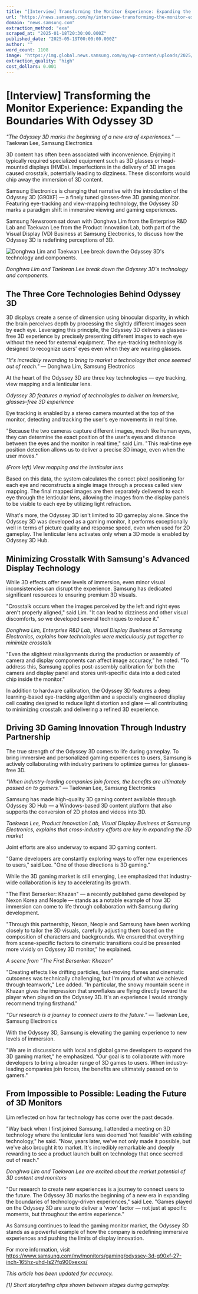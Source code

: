 ```yaml
---
title: "[Interview] Transforming the Monitor Experience: Expanding the Boundaries With Odyssey 3D"
url: "https://news.samsung.com/my/interview-transforming-the-monitor-experience-expanding-the-boundaries-with-odyssey-3d"
domain: "news.samsung.com"
extraction_method: "exa"
scraped_at: "2025-01-18T20:30:00.000Z"
published_date: "2025-05-19T00:00:00.000Z"
author: ""
word_count: 1108
image: "https://img.global.news.samsung.com/my/wp-content/uploads/2025/05/Samsung-TVs-and-Displays-Odyssey-3D-3D-Displays-Odyssey-3D-Developers-Interview_Thumb1000F.jpg"
extraction_quality: "high"
cost_dollars: 0.001
---
```


# [Interview] Transforming the Monitor Experience: Expanding the Boundaries With Odyssey 3D

*"The Odyssey 3D marks the beginning of a new era of experiences."*
— Taekwan Lee, Samsung Electronics

3D content has often been associated with inconvenience. Enjoying it typically required specialized equipment such as 3D glasses or head-mounted displays (HMDs). Imperfections in the delivery of 3D images caused crosstalk, potentially leading to dizziness. These discomforts would chip away the immersion of 3D content.

Samsung Electronics is changing that narrative with the introduction of the Odyssey 3D (G90XF) — a finely tuned glasses-free 3D gaming monitor. Featuring eye-tracking and view-mapping technology, the Odyssey 3D marks a paradigm shift in immersive viewing and gaming experiences.

Samsung Newsroom sat down with Donghwa Lim from the Enterprise R&D Lab and Taekwan Lee from the Product Innovation Lab, both part of the Visual Display (VD) Business at Samsung Electronics, to discuss how the Odyssey 3D is redefining perceptions of 3D.

![Donghwa Lim and Taekwan Lee break down the Odyssey 3D's technology and components.](https://img.global.news.samsung.com/my/wp-content/uploads/2025/05/Samsung-TVs-and-Displays-Odyssey-3D-3D-Displays-Odyssey-3D-Developers-Interview_Thumb1000F.jpg)

*Donghwa Lim and Taekwan Lee break down the Odyssey 3D's technology and components.*

## The Three Core Technologies Behind Odyssey 3D

3D displays create a sense of dimension using binocular disparity, in which the brain perceives depth by processing the slightly different images seen by each eye. Leveraging this principle, the Odyssey 3D delivers a glasses-free 3D experience by precisely presenting different images to each eye without the need for external equipment. The eye-tracking technology is designed to recognize users' eyes even when they are wearing glasses.

*"It's incredibly rewarding to bring to market a technology that once seemed out of reach."*
— Donghwa Lim, Samsung Electronics

At the heart of the Odyssey 3D are three key technologies — eye tracking, view mapping and a lenticular lens.

*Odyssey 3D features a myriad of technologies to deliver an immersive, glasses-free 3D experience*

Eye tracking is enabled by a stereo camera mounted at the top of the monitor, detecting and tracking the user's eye movements in real time.

"Because the two cameras capture different images, much like human eyes, they can determine the exact position of the user's eyes and distance between the eyes and the monitor in real time," said Lim. "This real-time eye position detection allows us to deliver a precise 3D image, even when the user moves."

*(From left) View mapping and the lenticular lens*

Based on this data, the system calculates the correct pixel positioning for each eye and reconstructs a single image through a process called view mapping. The final mapped images are then separately delivered to each eye through the lenticular lens, allowing the images from the display panels to be visible to each eye by utilizing light refraction.

What's more, the Odyssey 3D isn't limited to 3D gameplay alone. Since the Odyssey 3D was developed as a gaming monitor, it performs exceptionally well in terms of picture quality and response speed, even when used for 2D gameplay. The lenticular lens activates only when a 3D mode is enabled by Odyssey 3D Hub.

## Minimizing Crosstalk With Samsung's Advanced Display Technology

While 3D effects offer new levels of immersion, even minor visual inconsistencies can disrupt the experience. Samsung has dedicated significant resources to ensuring premium 3D visuals.

"Crosstalk occurs when the images perceived by the left and right eyes aren't properly aligned," said Lim. "It can lead to dizziness and other visual discomforts, so we developed several techniques to reduce it."

*Donghwa Lim, Enterprise R&D Lab, Visual Display Business at Samsung Electronics, explains how technologies were meticulously put together to minimize crosstalk*

"Even the slightest misalignments during the production or assembly of camera and display components can affect image accuracy," he noted. "To address this, Samsung applies post-assembly calibration for both the camera and display panel and stores unit-specific data into a dedicated chip inside the monitor."

In addition to hardware calibration, the Odyssey 3D features a deep learning-based eye-tracking algorithm and a specially engineered display cell coating designed to reduce light distortion and glare — all contributing to minimizing crosstalk and delivering a refined 3D experience.

## Driving 3D Gaming Innovation Through Industry Partnership

The true strength of the Odyssey 3D comes to life during gameplay. To bring immersive and personalized gaming experiences to users, Samsung is actively collaborating with industry partners to optimize games for glasses-free 3D.

*"When industry-leading companies join forces, the benefits are ultimately passed on to gamers."*
— Taekwan Lee, Samsung Electronics

Samsung has made high-quality 3D gaming content available through Odyssey 3D Hub — a Windows-based 3D content platform that also supports the conversion of 2D photos and videos into 3D.

*Taekwan Lee, Product Innovation Lab, Visual Display Business at Samsung Electronics, explains that cross-industry efforts are key in expanding the 3D market*

Joint efforts are also underway to expand 3D gaming content.

"Game developers are constantly exploring ways to offer new experiences to users," said Lee. "One of those directions is 3D gaming."

While the 3D gaming market is still emerging, Lee emphasized that industry-wide collaboration is key to accelerating its growth.

"The First Berserker: Khazan" — a recently published game developed by Nexon Korea and Neople — stands as a notable example of how 3D immersion can come to life through collaboration with Samsung during development.

"Through this partnership, Nexon, Neople and Samsung have been working closely to tailor the 3D visuals, carefully adjusting them based on the composition of characters and backgrounds. We ensured that everything from scene-specific factors to cinematic transitions could be presented more vividly on Odyssey 3D monitor," he explained.

*A scene from "The First Berserker: Khazan"*

"Creating effects like drifting particles, fast-moving flames and cinematic cutscenes was technically challenging, but I'm proud of what we achieved through teamwork," Lee added. "In particular, the snowy mountain scene in Khazan gives the impression that snowflakes are flying directly toward the player when played on the Odyssey 3D. It's an experience I would strongly recommend trying firsthand."

*"Our research is a journey to connect users to the future."*
— Taekwan Lee, Samsung Electronics

With the Odyssey 3D, Samsung is elevating the gaming experience to new levels of immersion.

"We are in discussions with local and global game developers to expand the 3D gaming market," he emphasized. "Our goal is to collaborate with more developers to bring a broader range of 3D games to users. When industry-leading companies join forces, the benefits are ultimately passed on to gamers."

## From Impossible to Possible: Leading the Future of 3D Monitors

Lim reflected on how far technology has come over the past decade.

"Way back when I first joined Samsung, I attended a meeting on 3D technology where the lenticular lens was deemed 'not feasible' with existing technology," he said. "Now, years later, we've not only made it possible, but we've also brought it to market. It's incredibly remarkable and deeply rewarding to see a product launch built on technology that once seemed out of reach."

*Donghwa Lim and Taekwan Lee are excited about the market potential of 3D content and monitors*

"Our research to create new experiences is a journey to connect users to the future. The Odyssey 3D marks the beginning of a new era in expanding the boundaries of technology-driven experiences," said Lee. "Games played on the Odyssey 3D are sure to deliver a 'wow' factor — not just at specific moments, but throughout the entire experience."

As Samsung continues to lead the gaming monitor market, the Odyssey 3D stands as a powerful example of how the company is redefining immersive experiences and pushing the limits of display innovation.

For more information, visit https://www.samsung.com/my/monitors/gaming/odyssey-3d-g90xf-27-inch-165hz-uhd-ls27fg900xexxs/

*This article has been updated for accuracy.*

*[1] Short storytelling clips shown between stages during gameplay.*